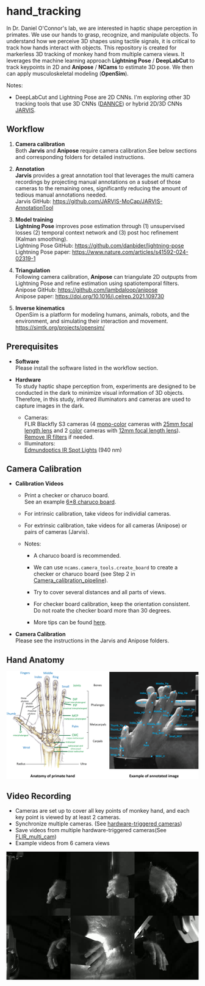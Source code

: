 # hand_tracking
In Dr. Daniel O'Connor's lab, we are interested in haptic shape perception in primates. We use our hands to grasp, recognize, and manipulate objects. To understand how we perceive 3D shapes using tactile signals, it is critical to track how hands interact with objects. This repository is created for markerless 3D tracking of monkey hand from multiple camera views. It leverages the machine learning approach **Lightning Pose** / **DeepLabCut** to track keypoints in 2D and **Anipose** / **NCams** to estimate 3D pose. We then can apply musculoskeletal modeling (**OpenSim**). 


Notes:
- DeepLabCut and Lightning Pose are 2D CNNs. I'm exploring other 3D tracking tools that use 3D CNNs ([DANNCE](https://github.com/spoonsso/dannce)) or hybrid 2D/3D CNNs [JARVIS](https://github.com/JARVIS-MoCap/JARVIS-HybridNet). 

 
## Workflow
1. **Camera calibration** \
Both **Jarvis** and **Anipose** require camera calibration.See below sections and corresponding folders for detailed instructions. 

2. **Annotation** \
**Jarvis** provides a great annotation tool that leverages the multi camera recordings by projecting manual annotations on a subset of those cameras to the remaining ones, significantly reducing the amount of tedious manual annotations needed. \
Jarvis GitHub: https://github.com/JARVIS-MoCap/JARVIS-AnnotationTool

3. **Model training** \
**Lightning Pose** improves pose estimation through (1) unsupervised losses (2) temporal context network and (3) post hoc refinement (Kalman smoothing). \
Lightning Pose GitHub: https://github.com/danbider/lightning-pose \
Lightning Pose paper: https://www.nature.com/articles/s41592-024-02319-1

4. **Triangulation** \
Following camera calibration, **Anipose** can triangulate 2D outpupts from Lightning Pose and refine estimation using spatiotemporal filters. \
Anipose GitHub: https://github.com/lambdaloop/anipose \
Anipose paper: https://doi.org/10.1016/j.celrep.2021.109730

5. **Inverse kinematics** \
OpenSim is a platform for modeling humans, animals, robots, and the environment, and simulating their interaction and movement.   https://simtk.org/projects/opensim/



## Prerequisites
- **Software** \
  Please install the software listed in the workflow section.

- **Hardware**\
To study haptic shape perception from, experiments are designed to be conducted in the dark to minimize visual information of 3D objects. Therefore, in this study, infrared illuminators and cameras are used to capture images in the dark. 
  - Cameras:\
    FLIR Blackfly S3 cameras (4 [mono-color](https://www.edmundoptics.com/p/bfs-u3-23s3m-c-usb3-blackflyreg-s-monochrome-camera/41346/#) cameras with [25mm focal length lens](https://www.edmundoptics.com/p/25mm-uc-series-fixed-focal-length-lens/2971/) and 2 [color](https://www.edmundoptics.com/p/bfs-u3-23s3c-c-usb3-blackflyreg-s-color-camera/41347/) cameras with [12mm focal length lens](https://www.edmundoptics.com/p/12mm-uc-series-fixed-focal-length-lens/2969/)).\
    [Remove IR filters](https://www.flir.com/support-center/iis/machine-vision/knowledge-base/removing-the-ir-filter-from-a-color-camera/ ) if needed.
  - Illuminators:\
    [Edmundoptics IR Spot Lights](https://www.edmundoptics.com/f/advanced-illumination-long-working-distance-high-intensity-spot-lights/39791/) (940 nm)
  
## Camera Calibration
- **Calibration Videos**
  - Print a checker or charuco board. \
  See an example [6*8 charuco board](NCams/charuco_board_6x8.pdf).

  - For intrinsic calibration, take videos for individial cameras. 
  - For extrinsic calibration, take videos for all cameras (Anipose) or pairs of cameras (Jarvis).
  - Notes:
    - A charuco board is recommended. 
    - We can use `ncams.camera_tools.create_board` to create a checker or charuco board (see Step 2 in [Camera_calibration_pipeline](NCams/Camera_calibration_pipeline.ipynb)).
  
    - Try to cover several distances and all parts of views.
    - For checker board calibration, keep the orientation consistent. Do not roate the checker board more than 30 degrees.
    - More tips can be found [here](https://deeplabcut.github.io/DeepLabCut/docs/Overviewof3D.html). 

- **Camera Calibration**
\
Please see the instructions in the Jarvis and Anipose folders.

## Hand Anatomy 
<img src="examples/Hand_annotation_example.png" width="800"> 

## Video Recording
  - Cameras are set up to cover all key points of monkey hand, and each key point is viewed by at least 2 cameras.
  - Synchronize multiple cameras. (See [hardware-triggered cameras](https://github.com/williamsnider/nidaq))
  - Save videos from multiple hardware-triggered cameras(See [FLIR_multi_cam](https://github.com/williamsnider/FLIR_multi_cam))
  - Example videos from 6 camera views 

[![Watch the video](examples/2024-04-15_10-36-24_969748_resized5.jpg)](examples/2024-04-15_10-36-24_969748_resized5.mp4)
  

